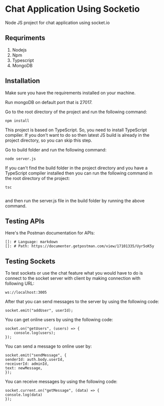 # Chat Application Using Socketio
Node JS project for chat application using socket.io

## Requriments

1. Nodejs
2. Npm
3. Typescript
4. MongoDB

## Installation

Make sure you have the requirements installed on your machine.

Run mongoDB on default port that is 27017.

Go to the root directory of the project and run the following command:

```
npm install

```
This project is based on TypeScript. So, you need to install TypeScript compiler.
If you don't want to do so then latest JS build is already in the project directory, so you can skip this step.

Go to build folder and run the following command:

```
node server.js

```

If you can't find the build folder in the project directory and you have a TypeScript compiler installed then you can run the following command in the root directory of the project:


```
tsc
    
```
and then run the server.js file in the build folder by running the above command.


## Testing APIs

Here's the Postman documentation for APIs:
    
    []: # Language: markdown
    []: # Path: https://documenter.getpostman.com/view/17101335/Uyr5oK5y


## Testing Sockets

To test sockets or use the chat feature what you would have to do is connect to the socket server with client by making connection with following URL: 
    
```
ws://localhost:3005
```
After that you can send messages to the server by using the following code:
    
```
socket.emit("addUser", userId);
```
    
You can get online users by using the following code:
    
```
socket.on("getUsers", (users) => {
    console.log(users);
});
```

You can send a message to online user by:
        
```
socket.emit("sendMessage", {
senderId: auth.body.userId,
receiverId: adminId,
text: newMessage,
});
```

You can receive messages by using the following code:
        
```
socket.current.on("getMessage", (data) => {
console.log(data)
});

```

